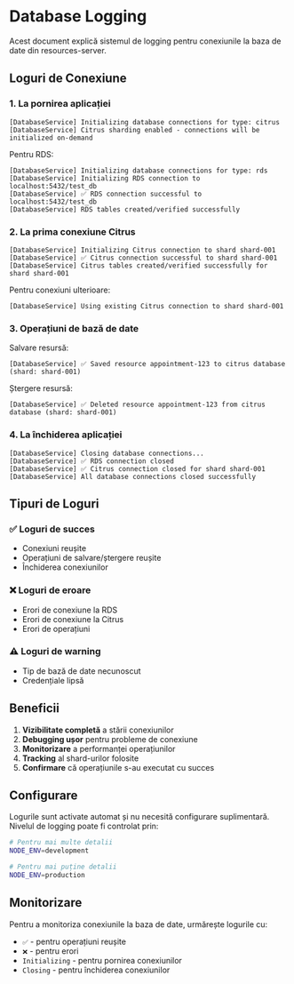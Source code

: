# Database Logging

Acest document explică sistemul de logging pentru conexiunile la baza de date din resources-server.

## Loguri de Conexiune

### 1. La pornirea aplicației

```
[DatabaseService] Initializing database connections for type: citrus
[DatabaseService] Citrus sharding enabled - connections will be initialized on-demand
```

Pentru RDS:
```
[DatabaseService] Initializing database connections for type: rds
[DatabaseService] Initializing RDS connection to localhost:5432/test_db
[DatabaseService] ✅ RDS connection successful to localhost:5432/test_db
[DatabaseService] RDS tables created/verified successfully
```

### 2. La prima conexiune Citrus

```
[DatabaseService] Initializing Citrus connection to shard shard-001
[DatabaseService] ✅ Citrus connection successful to shard shard-001
[DatabaseService] Citrus tables created/verified successfully for shard shard-001
```

Pentru conexiuni ulterioare:
```
[DatabaseService] Using existing Citrus connection to shard shard-001
```

### 3. Operațiuni de bază de date

Salvare resursă:
```
[DatabaseService] ✅ Saved resource appointment-123 to citrus database (shard: shard-001)
```

Ștergere resursă:
```
[DatabaseService] ✅ Deleted resource appointment-123 from citrus database (shard: shard-001)
```

### 4. La închiderea aplicației

```
[DatabaseService] Closing database connections...
[DatabaseService] ✅ RDS connection closed
[DatabaseService] ✅ Citrus connection closed for shard shard-001
[DatabaseService] All database connections closed successfully
```

## Tipuri de Loguri

### ✅ Loguri de succes
- Conexiuni reușite
- Operațiuni de salvare/ștergere reușite
- Închiderea conexiunilor

### ❌ Loguri de eroare
- Erori de conexiune la RDS
- Erori de conexiune la Citrus
- Erori de operațiuni

### ⚠️ Loguri de warning
- Tip de bază de date necunoscut
- Credențiale lipsă

## Beneficii

1. **Vizibilitate completă** a stării conexiunilor
2. **Debugging ușor** pentru probleme de conexiune
3. **Monitorizare** a performanței operațiunilor
4. **Tracking** al shard-urilor folosite
5. **Confirmare** că operațiunile s-au executat cu succes

## Configurare

Logurile sunt activate automat și nu necesită configurare suplimentară. Nivelul de logging poate fi controlat prin:

```bash
# Pentru mai multe detalii
NODE_ENV=development

# Pentru mai puține detalii
NODE_ENV=production
```

## Monitorizare

Pentru a monitoriza conexiunile la baza de date, urmărește logurile cu:
- `✅` - pentru operațiuni reușite
- `❌` - pentru erori
- `Initializing` - pentru pornirea conexiunilor
- `Closing` - pentru închiderea conexiunilor
